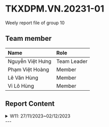 # TKXDPM.VN.20231-01

Weely report file of group 10

## Team member

| Name           | Role        |
| :------------- | :---------- |
| Nguyễn Việt Hưng | Team Leader |
| Phạm Việt Hoàng   | Member      |
| Lê Văn Hùng    | Member      |
| Vi Lô Hùng    | Member      |

## Report Content

<details>
  <summary>W11: 27/11/2023~02/12/2023 </summary>
<br>
<details>
<summary>Nguyễn Việt Hưng</summary>
<br>

- Assigned tasks:
  -Stamp and Data coupling 

- Implementation details:
  - Pull Request(s): https://github.com/phamhoanggg/TKXDPM.KHMT.20231-10/pull/1
  - Specific implementation details:
    - Find and mark all stamp and data coupling in this application 

</details>

<details>
<summary>Phạm Việt Hoàng</summary>
<br>

- Assigned tasks:
  - Content coupling

- Implementation details:
  - Pull Request(s): https://github.com/phamhoanggg/TKXDPM.KHMT.20231-10/pull/2
  - Specific implementation details:
    - Find and mark all methods that have content coupling issues

</details>

<details>
<summary>Lê Văn Hùng</summary>
<br>

- Assigned tasks:
  - control coupling

- Implementation details:
  - Pull Request(s): https://github.com/phamhoanggg/TKXDPM.KHMT.20231-10/pull/3
  - Specific implementation details:
    - Tìm và comment control coupling

</details>

<details>
<summary>Vi Lô Hùng</summary>
<br>

- Assigned tasks:
  - Common coupling

- Implementation details:
  - Pull Request(s): 
  - Specific implementation details: https://github.com/phamhoanggg/TKXDPM.KHMT.20231-10/pull/4
    - Find and comment methods that have common coupling

</details>

</details>
---
